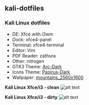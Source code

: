 ## kali-dotfiles

### Kali Linux dotfiles

* DE: Xfce with i3wm
* Dock: xfce4-panel
* Terminal: xfce4-terminal
* Editor: Vim
* PDF Reader: zathura
* Other: nitrogen
* GTK3 Theme: [Arc-Dark](https://github.com/horst3180/Arc-theme)
* Icons Theme: [Papirus-Dark](https://github.com/PapirusDevelopmentTeam/papirus-icon-theme)
* Wallpaper: [mountains_2560x1600](https://lut.im/ZPaufnWHqN/eAXtkrFPFnFc3Dr4.jpg)

**Kali Linux Xfce/i3 - clean**
![alt text](https://lut.im/h2uP2dilnO/ETWiYNk5IHFb5zKs.png)

**Kali Linux Xfce/i3 - dirty**
![alt text](https://lut.im/3rIw6G6IQz/IYlEgJtrWz7y10uu.png)

